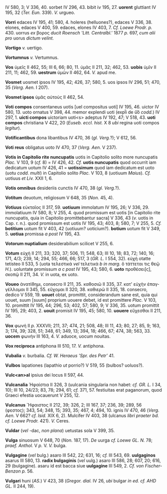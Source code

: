 IV 580, 3; V 336, 40. sorbet IV 296, 43. bibit ίν 195, 27. **uorent**
gluttiant IV 195, 32 (*Ter. Eun.* 339). *V.* urgueo.

**Vorri** edaces IV 195, 41; 580, 4. holeres (helluones?), edaces V 336,
38. elones, edaces V 400, 59. edaces, elones IV 403, 7. *Cf. Loewe
Prodr. p.* 430. uorrus *ex* βορος *ducit Roensch 'Litt. Centralbl.'*
1877 *p.* 697, *cum alii pro* uorus *dictum velint.*

**Vortigo** *v.* uertigo.

**Vortumnus** *v.* Vertumnus.

**Vos** ὑμεῖς II 462, 55; III 6, 66; 80, 11. ὑμᾶς II 211, 32; 462, 53.
**uobis** ὑμῖν II 211, 11; 462, 59. **uestrum** ὑμῶν II 462, 64. *V.*
apud me.

**Vosmet** uosmet ipsos IV 195, 42; 426, 37; 580, 5. uos ipsos IV 296,
51; 470, 35 (*Verg. Aen.* I 207).

**Vosmet ipsos** ὑμᾶς αὐτούς II 462, 54.

**Voti compos** consentaneus uotis [uel compositus uoti] IV 195, 46.
uictor IV 580, 13. uoto ornatus V 398, 44. memor explendi uoti (expl̃i de
u͠o *codd.*) IV 297, 1. **uicti compos** uictoriam uoti\<s\> adeptus IV
192, 47; V 518, 43. **uoti compos** christiana V 422, 20 (*Euseb. eccl.
hist.* X 8 *ubi* regina uoti compos *legitur*).

**Votificantibus** dona libantibus IV 470, 36 (*gl. Verg.*?); V 612, 56.

**Voti reus** obligatus uoto IV 470, 37 (*Verg. Aen.* V 237).

**Votis in Capitolio rite nuncupatis** uotis in Capitolio solito more
nuncupatis *Plac.* V 103, 9 (*cf.* 8) = IV 426, 42. *Cf.* **uotis
nuncupatis** quod occurrit iam dedicatum uotum IV 426, 41 =
**uotissimum** quod iam dedicatum est uoto (uotu *codd. multi*) in
Capitolio solito *Plac.* V 103, 8 (uotiuum *Maius*). *Cf.* uotiuus *et
Liv.* XXII 1, 6.

**Votis omnibus** desideriis cunctis IV 470, 38 (*gl. Verg.*?).

**Votitum** deuotum, religiosum V 648, 35 (*Non.* 45, 4).

**Votiuus** εὐκταῖος II 317, 59. **uotiuum** immolatum IV 195, 26; V
336, 29. immolatiuum IV 580, 8; V 255, 4. quod promissum est uotis [in
Capitolio rite nuncupatis, quia in Capitolio promittebantur sacra] V
336, 43 (*v.* uotis in Cap. r. n.). quod promissum est uotis IV 195, 43;
403, 8; 580, 7; V 255, 5. *Cf.* **botitium** uotum fit V 403, 42
(uotiuum? uoticium?). **botium** uotum fit V 349, 5. **uotiua** promissa
*a post* IV 195, 43.

**Votorum nuptialium** desiderabilium scilicet V 255, 6.

**Votum** εὐχή II 211, 33; 320, 37; 506, 11; 548, 63; III 10, 18; 83,
72; 140, 16; 171, 4/3; 239, 14; 294, 55; 466, 66; 517, 3 (*GR. L.* I
554, 32). εὐχή otatte tetisteo II 533, 5 (uota τελεστικά *vel* τελετικά
*b in marg.* ὃ τάττεται τις θεῷ *H.*). uoluntate promissum *a c post* IV
195, 43; 580, 6. **uoto** προθέσει[ς], σκοπῷ II 211, 34. *V.* in uota,
ex uoto.

**Voueo** ἀνατίθημι, consecro II 211, 35. καθοσιῶ II 335, 37. κατ' εὐχὴν
ἐπαγ­γέλλομαι II 345, 55. εὔχομαι II 320, 38. καθιερῶ II 335, 18.
consecro, dedico V 559, 19. **uouet** obtat, promittit, considerandum
sane est, quia qui uouet, suum [suum] proprium uouere debet, id est
promittere *Plac.* V 103, 10. promittit IV 195, 44; 296, 53; 402, 57;
580, 9; V 336, 35. uotum promittit IV 195, 29; 403, 2. **uouit**
promisit IV 195, 45; 580, 10. **uouere** εὔχεσθαι II 211, 36.

**Vox** φωνή II *p.* XXXVII; 211, 37; 474, 21; 508, 48; III 11, 43; 80,
27; 85, 9; 163, 3; 174, 39; 328, 51; 348, 61; 349, 13; 394, 18; 466, 67;
474, 38; 563, 33. **uocem** φωνήν III 163, 4. *V.* aduoce, uocum
nouitas.

**Vox reciproca** antiphona III 510, 17. *V.* antiphona.

**Vubalia** *v.* burbalia. *Cf. W. Heraeus 'Spr. des Petr'* 41.

**Vulbos** lapationes (lapathio *ut* porrio?) V 519, 55 (bulbos?
uoluos?).

**Vulc\<an\>al** ipsius dei locus II 597, 44.

**Vulcanalia** Ἡφαίστια II 326, 3 (uulcania singularia non habet: *cf.
GR. L.* I 34, 10); III 10, 24/23; 83, 78; 294, 61; *cf.* 371, 57.
festiuitas erat paganorum, quod Graeci efestia uocauerunt V 255, 12.

**Vulcanus** Ἥφαιστος II 212, 39; 326, 2; III 167, 37; 236, 39; 289, 56
(φεστος); 343, 54; 348, 15; 393, 35; 467, 4; 494, 10. ignis IV 470, 46
(*Verg. Aen.* V 662? *cf. Isid.* XIX 6, 2). Mulcifer IV 403, 38
(ulcanus *libri praeter bd. cf. Loewe Prodr.* 421). *V.* Ceres.

**Vuldar** (*vel* -dac, *non plana*) uetustas sola V 399, 35.

**Vulga** sinuosum V 648, 70 (*Non.* 187, 17). *De* uurga *cf. Loewe GL.
N.* 78; *praef. Anthol.* V *p.* V. *V.* bulga.

**Vulgagine** (*vel* bulg.) asaro III 542, 22; 631, 16; *cf.* III 543,
69. **uulgaginos** asarus III 580, 13. **radix bulgaginis** (*vel*
uulg.) asaro III 586, 28; 607, 20; 616, 29 (bulgagine). asaru id est
bacca siue **uulgagine** III 549, 2. *Cf. von Fischer-Benzon p.* 56.

**Vulgari** huni (*AS.*) V 423, 38 (*Gregor. dial.* IV 26, *ubi*
bulgar *in ed. cf. AHD GL.* II 244, 19).
